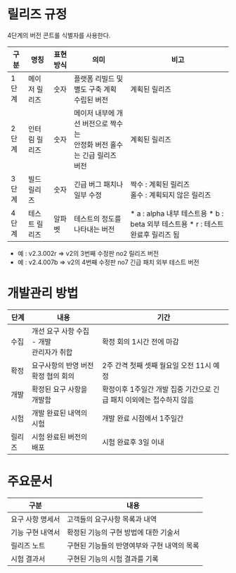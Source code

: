릴리즈 규정
==========================
4단계의 버전 콘트롤 식별자를 사용한다.

| 구분  | 명칭          | 표현방식 | 의미                                        | 비고                        |
|-------|---------------|----------|---------------------------------------------|-----------------------------|
| 1단계 | 메이저 릴리즈 | 숫자     | 플랫폼 리빌드 및 별도 구축 계획 수립된 버전 | 계획된 릴리즈               |
| 2단계 | 인터림 릴리즈 | 숫자     | 메이저 내부에 개선 버전으로 짝수는</br>안정화 버전 홀수는 긴급 릴리즈 버전 | 계획된 릴리즈 |
| 3단계 | 빌드 릴리즈   | 숫자     | 긴급 버그 패치나 일부 수정                  | 짝수 : 계획된 릴리즈</br>홀수 : 계획되지 않은 릴리즈 |
| 4단계 | 테스트 릴리즈 | 알파벳   | 테스트의 정도를 나타내는 버전               | * a : alpha 내부 테스트용 * b : beta 외부 테스트용 * r : 테스트완료후 릴리즈 됨     |


* 예 : v2.3.002r =>	v2의 3번째 수정판 no2 릴리즈 버전
* 예 : v2.4.007b =>	v2의 4번째 수정판 no7 긴급 패치 외부 테스트 버전

개발관리 방법
==========================
| 단계   |내용                                 | 기간                                                                 |
|--------|-------------------------------------|----------------------------------------------------------------------|
| 수집   | 개선 요구 사항 수집 - 개발</br>관리자가 취합          | 확정 회의 1시간 전에 마감                          |
| 확정   | 요구사항의 반영 버전 확정 협의 회의 | 2주 간격 첫째 셋째 월요일 오전 11시 예정                             |
| 개발   | 확정된 요구 사항을 개발함           | 확정이후 1주일간 개발 집중 기간으로 긴급 패치 이외에는 접수하지 않음 |
| 시험   | 개발 완료된 내역의 시험             | 개발 완료 시점에서 1주일간                                           |
| 릴리즈 | 시험 완료된 버전의 배포             | 시험 완료후 3일 이내                                                 |

주요문서
==========================
| 구분             | 내용                                        |
|------------------|---------------------------------------------|
| 요구 사항 명세서 | 고객들의 요구사항 목록과 내역               |
| 기능 구현 내역서 | 확정된 기능의 구현 방법에 대한 기술서       |
| 릴리즈 노트      | 구현된 기능들의 반영여부와 구현 내역의 목록 |
| 시험 결과서      | 구현된 기능의 시험 결과를 기록              |
